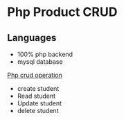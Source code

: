 # Php Product CRUD
<h2>Languages</h2>
<ul>
<li>100% php backend</li>
<li>mysql database</li>
</ul>
<p><u>Php crud operation</u></p>
<ul>
<li>create student</li>
<li>Read student</li>
<li>Update student</li>
<li>delete student</li>

</ul>
